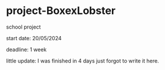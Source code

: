 # project-BoxexLobster
school project

start date: 20/05/2024

deadline: 1 week


little update: I was finished in 4 days just forgot to write it here.
